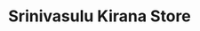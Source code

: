 ---
title: "Srinivasulu Kirana Store"
url: /vasanthapuram/srinivasulu-kirana-store/
shop: supermarket
---